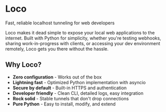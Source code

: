 # Loco

Fast, reliable localhost tunneling for web developers

Loco makes it dead simple to expose your local web applications to the internet.
Built with Python for simplicity, whether you're testing webhooks,
sharing work-in-progress with clients, or accessing your dev environment remotely,
Loco gets you there without the hassle.

## Why Loco?

- **Zero configuration** - Works out of the box
- **Lightning fast** - Optimized Python implementation with asyncio
- **Secure by default** - Built-in HTTPS and authentication
- **Developer friendly** - Clean CLI, detailed logs, easy integration
- **Rock solid** - Stable tunnels that don't drop connections
- **Pure Python** - Easy to install, modify, and extend

